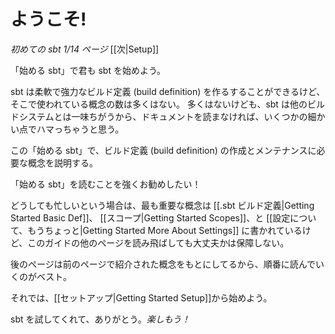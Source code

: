 # ようこそ!

_初めての sbt 1/14 ページ_ [[次|Setup]]

「始める sbt」で君も sbt を始めよう。

sbt は柔軟で強力なビルド定義 (build definition) を作るすることができるけど、そこで使われている概念の数は多くはない。
多くはないけども、sbt は他のビルドシステムとは一味ちがうから、ドキュメントを読まなければ、いくつかの細かい点でハマっちゃうと思う。

この「始める sbt」で、ビルド定義 (build definition) の作成とメンテナンスに必要な概念を説明する。

「始める sbt」を読むことを強くお勧めしたい！

どうしても忙しいという場合は、最も重要な概念は
[[.sbt ビルド定義|Getting Started Basic Def]]、
[[スコープ|Getting Started Scopes]]、と
[[設定について、もうちょっと|Getting Started More About Settings]]
に書かれているけど、このガイドの他のページを読み飛ばしても大丈夫かは保障しない。

後のページは前のページで紹介された概念をもとにしてるから、順番に読んでいくのがベスト。

それでは、[[セットアップ|Getting Started Setup]]から始めよう。

sbt を試してくれて、ありがとう。_楽しもう！_
